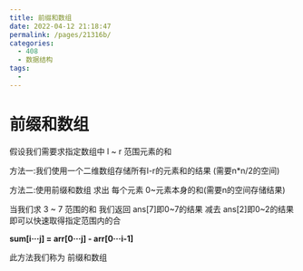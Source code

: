 ```yaml
---
title: 前缀和数组
date: 2022-04-12 21:18:47
permalink: /pages/21316b/
categories:
  - 408
  - 数据结构
tags:
  - 
---
```

# 前缀和数组

假设我们需要求指定数组中 l ~ r 范围元素的和

方法一:我们使用一个二维数组存储所有l-r的元素和的结果  (需要n*n/2的空间)

方法二:使用前缀和数组 求出 每个元素 0~元素本身的和(需要n的空间存储结果)

当我们求 3 ~ 7 范围的和 我们返回 ans[7]即0~7的结果 减去 ans[2]即0~2的结果 即可以快速取得指定范围内的合

**sum[i···j] = arr[0···j] - arr[0···i-1]**

此方法我们称为 前缀和数组



